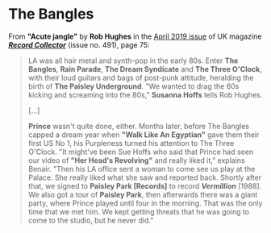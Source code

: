 
# The Bangles

From **"Acute jangle"** by **Rob Hughes** in the [April 2019 issue](https://recordcollectormag.com/issue-detail/491) of UK magazine [***Record Collector***](https://recordcollectormag.com/) (issue no. 491), page 75:

> LA was all hair metal and synth-pop in the early 80s. Enter **The Bangles**, **Rain Parade**, **The Dream Syndicate** and **The Three O'Clock**, with their loud guitars and bags of post-punk attitude, heralding the birth of **The Paisley Underground**. "We wanted to drag the 60s kicking and screaming into the 80s," **Susanna Hoffs** tells Rob Hughes. 
>
> [...]
>
> **Prince** wasn't quite done, either. Months later, before The Bangles capped a dream year when **"Walk Like An Egyptian"** gave them their first US No 1, his Purpleness turned his attention to The Three O'Clock. "It might've been Sue Hoffs who said that Prince had seen our video of **"Her Head's Revolving"** and really liked it," explains Benair. "Then his LA office sent a woman to come see us play at the Palace. She really liked what she saw and reported back. Shortly after that, we signed to **Paisley Park [Records]** to record ***Vermillion*** [1988]. We also got a tour of **Paisley Park**, then afterwards there was a giant party, where Prince played until four in the morning. That was the only time that we met him. We kept getting threats that he was going to come to the studio, but he never did." 
